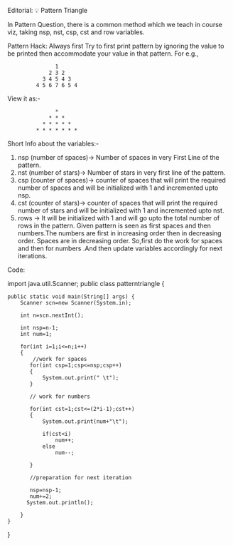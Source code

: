 Editorial: 💡 Pattern Triangle

In Pattern Question, there is a common method which we teach in course viz, taking nsp, nst, csp, cst and row variables.

Pattern Hack: Always first Try to first print pattern by ignoring the value to be printed then accommodate your value in that pattern. For e.g.,

                   1 
                 2 3 2
               3 4 5 4 3
             4 5 6 7 6 5 4
View it as:-

                   * 
                 * * *
               * * * * *
             * * * * * * * 
Short Info about the variables:-


1. nsp (number of spaces)-> Number of spaces in very First Line of the pattern.
2. nst (number of stars)-> Number of stars in very first line of the pattern.
3. csp (counter of spaces)-> counter of spaces that will print the required number of spaces and will be initialized with 1 and incremented upto nsp.
4. cst (counter of stars)->  counter of spaces that will print the required number of stars and will be initialized with 1 and incremented upto nst.
5. rows -> It will be initialized with 1 and will go upto the total number of rows in the pattern.
Given pattern is seen as first spaces and then numbers.The numbers are first in increasing order then in decreasing order. Spaces are in decreasing order. So,first do the work for spaces and then for numbers .And then update variables accordingly for next iterations.

Code:


import java.util.Scanner;
public class patterntriangle {

    public static void main(String[] args) {
        Scanner scn=new Scanner(System.in);

        int n=scn.nextInt();

        int nsp=n-1;
        int num=1;

        for(int i=1;i<=n;i++)
        {
            //work for spaces
           for(int csp=1;csp<=nsp;csp++)
           {
               System.out.print(" \t");
           }

           // work for numbers

           for(int cst=1;cst<=(2*i-1);cst++)
           {
               System.out.print(num+"\t");

               if(cst<i)
                   num++;
               else
                   num--;

           }

           //preparation for next iteration

           nsp=nsp-1;
           num+=2;
          System.out.println();

        }
    }

}